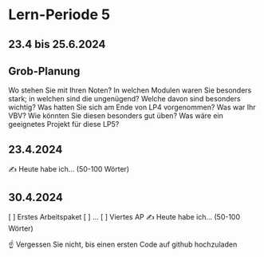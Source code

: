 # Lern-Periode 5
## 23.4 bis 25.6.2024

## Grob-Planung
Wo stehen Sie mit Ihren Noten? In welchen Modulen waren Sie besonders stark; in welchen sind die ungenügend? Welche davon sind besonders wichtig?
Was hatten Sie sich am Ende von LP4 vorgenommen? Was war Ihr VBV? Wie könnten Sie diesen besonders gut üben?
Was wäre ein geeignetes Projekt für diese LP5?

## 23.4.2024
✍️ Heute habe ich... (50-100 Wörter)

## 30.4.2024
[ ] Erstes Arbeitspaket
[ ] ...
[ ] Viertes AP
✍️ Heute habe ich... (50-100 Wörter)

☝️ Vergessen Sie nicht, bis einen ersten Code auf github hochzuladen

